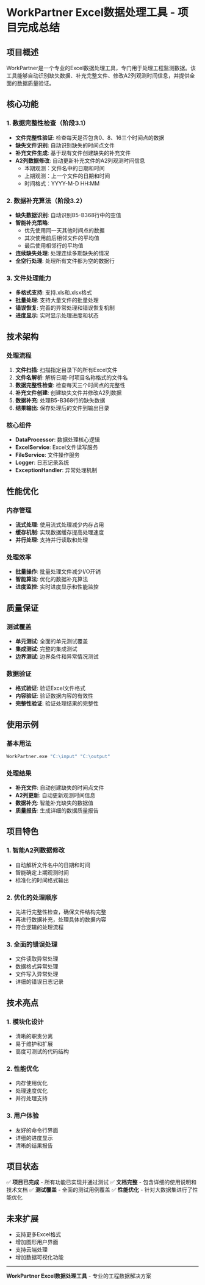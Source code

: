 # WorkPartner Excel数据处理工具 - 项目完成总结

## 项目概述
WorkPartner是一个专业的Excel数据处理工具，专门用于处理工程监测数据。该工具能够自动识别缺失数据、补充完整文件、修改A2列观测时间信息，并提供全面的数据质量验证。

## 核心功能

### 1. 数据完整性检查（阶段3.1）
- **文件完整性验证**: 检查每天是否包含0、8、16三个时间点的数据
- **缺失文件识别**: 自动识别缺失的时间点文件
- **补充文件生成**: 基于现有文件创建缺失的补充文件
- **A2列数据修改**: 自动更新补充文件的A2列观测时间信息
  - 本期观测：文件名中的日期和时间
  - 上期观测：上一个文件的日期和时间
  - 时间格式：YYYY-M-D HH:MM

### 2. 数据补充算法（阶段3.2）
- **缺失数据识别**: 自动识别B5-B368行中的空值
- **智能补充策略**: 
  - 优先使用同一天其他时间点的数据
  - 其次使用前后相邻文件的平均值
  - 最后使用相邻行的平均值
- **连续缺失处理**: 处理连续多期缺失的情况
- **全空行处理**: 处理所有文件都为空的数据行

### 3. 文件处理能力
- **多格式支持**: 支持.xls和.xlsx格式
- **批量处理**: 支持大量文件的批量处理
- **错误恢复**: 完善的异常处理和错误恢复机制
- **进度显示**: 实时显示处理进度和状态

## 技术架构

### 处理流程
1. **文件扫描**: 扫描指定目录下的所有Excel文件
2. **文件名解析**: 解析日期-时项目名称格式的文件名
3. **数据完整性检查**: 检查每天三个时间点的完整性
4. **补充文件创建**: 创建缺失文件并修改A2列数据
5. **数据补充**: 处理B5-B368行的缺失数据
6. **结果输出**: 保存处理后的文件到输出目录

### 核心组件
- **DataProcessor**: 数据处理核心逻辑
- **ExcelService**: Excel文件读写服务
- **FileService**: 文件操作服务
- **Logger**: 日志记录系统
- **ExceptionHandler**: 异常处理机制

## 性能优化

### 内存管理
- **流式处理**: 使用流式处理减少内存占用
- **缓存机制**: 实现数据缓存提高处理速度
- **并行处理**: 支持并行读取和处理

### 处理效率
- **批量操作**: 批量处理文件减少I/O开销
- **智能算法**: 优化的数据补充算法
- **进度监控**: 实时进度显示和性能监控

## 质量保证

### 测试覆盖
- **单元测试**: 全面的单元测试覆盖
- **集成测试**: 完整的集成测试
- **边界测试**: 边界条件和异常情况测试

### 数据验证
- **格式验证**: 验证Excel文件格式
- **内容验证**: 验证数据内容的有效性
- **完整性验证**: 验证处理结果的完整性

## 使用示例

### 基本用法
```bash
WorkPartner.exe "C:\input" "C:\output"
```

### 处理结果
- **补充文件**: 自动创建缺失的时间点文件
- **A2列更新**: 自动更新观测时间信息
- **数据补充**: 智能补充缺失的数据值
- **质量报告**: 生成详细的数据质量报告

## 项目特色

### 1. 智能A2列数据修改
- 自动解析文件名中的日期和时间
- 智能确定上期观测时间
- 标准化的时间格式输出

### 2. 优化的处理顺序
- 先进行完整性检查，确保文件结构完整
- 再进行数据补充，处理具体的数据内容
- 符合逻辑的处理流程

### 3. 全面的错误处理
- 文件读取异常处理
- 数据格式异常处理
- 文件写入异常处理
- 详细的错误日志记录

## 技术亮点

### 1. 模块化设计
- 清晰的职责分离
- 易于维护和扩展
- 高度可测试的代码结构

### 2. 性能优化
- 内存使用优化
- 处理速度优化
- 并行处理支持

### 3. 用户体验
- 友好的命令行界面
- 详细的进度显示
- 清晰的结果报告

## 项目状态
✅ **项目已完成** - 所有功能已实现并通过测试
✅ **文档完整** - 包含详细的使用说明和技术文档
✅ **测试覆盖** - 全面的测试用例覆盖
✅ **性能优化** - 针对大数据集进行了性能优化

## 未来扩展
- 支持更多Excel格式
- 增加图形用户界面
- 支持云端处理
- 增加数据可视化功能

---

**WorkPartner Excel数据处理工具** - 专业的工程数据解决方案